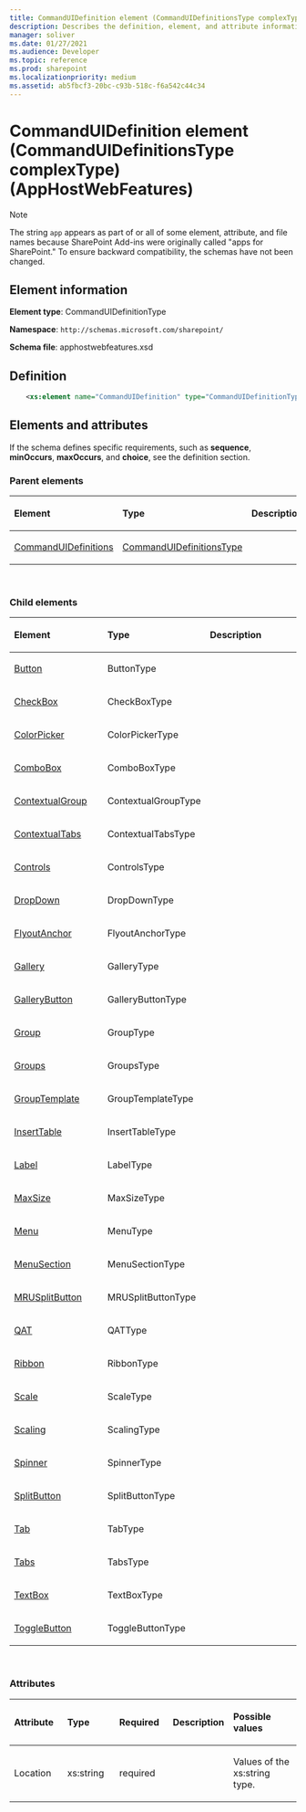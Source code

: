 ```yaml
---
title: CommandUIDefinition element (CommandUIDefinitionsType complexType) (AppHostWebFeatures)
description: Describes the definition, element, and attribute information for CommandUIDefinition element (CommandUIDefinitionsType complexType) (AppHostWebFeatures).
manager: soliver
ms.date: 01/27/2021
ms.audience: Developer
ms.topic: reference
ms.prod: sharepoint
ms.localizationpriority: medium
ms.assetid: ab5fbcf3-20bc-c93b-518c-f6a542c44c34
---
```


# CommandUIDefinition element (CommandUIDefinitionsType complexType) (AppHostWebFeatures)

> [!NOTE] 
> The string `app` appears as part of or all of some element, attribute, and file names because SharePoint Add-ins were originally called "apps for SharePoint." To ensure backward compatibility, the schemas have not been changed. 

## Element information

**Element type**: CommandUIDefinitionType

**Namespace**: `http://schemas.microsoft.com/sharepoint/`

**Schema file**: apphostwebfeatures.xsd

## Definition

```XML
    <xs:element name="CommandUIDefinition" type="CommandUIDefinitionType" minOccurs="1" maxOccurs="unbounded"></xs:element>
```

## Elements and attributes

If the schema defines specific requirements, such as **sequence**, **minOccurs**, **maxOccurs**, and **choice**, see the definition section.


### Parent elements

<table>
<colgroup>
<col width="33%" />
<col width="33%" />
<col width="33%" />
</colgroup>
<thead>
<tr class="header">
<th align="left"><p>Element</p></th>
<th align="left"><p>Type</p></th>
<th align="left"><p>Description</p></th>
</tr>
</thead>
<tbody>
<tr class="odd">
<td align="left"><p><a href="commanduidefinitions-element-commanduiextensiontype-complextypeapphostwebfeature.md">CommandUIDefinitions</a></p></td>
<td align="left"><p><a href="commanduidefinitionstype-complextype-apphostwebfeatures.md">CommandUIDefinitionsType</a></p></td>
<td align="left"><p></p></td>
</tr>
</tbody>
</table>

<br/>

### Child elements

<table>
<colgroup>
<col width="33%" />
<col width="33%" />
<col width="33%" />
</colgroup>
<thead>
<tr class="header">
<th align="left"><p>Element</p></th>
<th align="left"><p>Type</p></th>
<th align="left"><p>Description</p></th>
</tr>
</thead>
<tbody>
<tr class="odd">
<td align="left"><p><a href="button-element-commanduidefinitiontype-complextypeapphostwebfeatures.md">Button</a></p></td>
<td align="left"><p>ButtonType</p></td>
<td align="left"><p></p></td>
</tr>
<tr class="even">
<td align="left"><p><a href="checkbox-element-commanduidefinitiontype-complextypeapphostwebfeatures.md">CheckBox</a></p></td>
<td align="left"><p>CheckBoxType</p></td>
<td align="left"><p></p></td>
</tr>
<tr class="odd">
<td align="left"><p><a href="colorpicker-element-commanduidefinitiontype-complextypeapphostwebfeatures.md">ColorPicker</a></p></td>
<td align="left"><p>ColorPickerType</p></td>
<td align="left"><p></p></td>
</tr>
<tr class="even">
<td align="left"><p><a href="combobox-element-commanduidefinitiontype-complextypeapphostwebfeatures.md">ComboBox</a></p></td>
<td align="left"><p>ComboBoxType</p></td>
<td align="left"><p></p></td>
</tr>
<tr class="odd">
<td align="left"><p><a href="contextualgroup-element-commanduidefinitiontype-complextypeapphostwebfeatures.md">ContextualGroup</a></p></td>
<td align="left"><p>ContextualGroupType</p></td>
<td align="left"><p></p></td>
</tr>
<tr class="even">
<td align="left"><p><a href="contextualtabs-element-commanduidefinitiontype-complextypeapphostwebfeatures.md">ContextualTabs</a></p></td>
<td align="left"><p>ContextualTabsType</p></td>
<td align="left"><p></p></td>
</tr>
<tr class="odd">
<td align="left"><p><a href="controls-element-commanduidefinitiontype-complextypeapphostwebfeatures.md">Controls</a></p></td>
<td align="left"><p>ControlsType</p></td>
<td align="left"><p></p></td>
</tr>
<tr class="even">
<td align="left"><p><a href="dropdown-element-commanduidefinitiontype-complextypeapphostwebfeatures.md">DropDown</a></p></td>
<td align="left"><p>DropDownType</p></td>
<td align="left"><p></p></td>
</tr>
<tr class="odd">
<td align="left"><p><a href="flyoutanchor-element-commanduidefinitiontype-complextypeapphostwebfeatures.md">FlyoutAnchor</a></p></td>
<td align="left"><p>FlyoutAnchorType</p></td>
<td align="left"><p></p></td>
</tr>
<tr class="even">
<td align="left"><p><a href="gallery-element-commanduidefinitiontype-complextypeapphostwebfeatures.md">Gallery</a></p></td>
<td align="left"><p>GalleryType</p></td>
<td align="left"><p></p></td>
</tr>
<tr class="odd">
<td align="left"><p><a href="gallerybutton-element-commanduidefinitiontype-complextypeapphostwebfeatures.md">GalleryButton</a></p></td>
<td align="left"><p>GalleryButtonType</p></td>
<td align="left"><p></p></td>
</tr>
<tr class="even">
<td align="left"><p><a href="group-element-commanduidefinitiontype-complextypeapphostwebfeatures.md">Group</a></p></td>
<td align="left"><p>GroupType</p></td>
<td align="left"><p></p></td>
</tr>
<tr class="odd">
<td align="left"><p><a href="groups-element-commanduidefinitiontype-complextypeapphostwebfeatures.md">Groups</a></p></td>
<td align="left"><p>GroupsType</p></td>
<td align="left"><p></p></td>
</tr>
<tr class="even">
<td align="left"><p><a href="grouptemplate-element-commanduidefinitiontype-complextypeapphostwebfeatures.md">GroupTemplate</a></p></td>
<td align="left"><p>GroupTemplateType</p></td>
<td align="left"><p></p></td>
</tr>
<tr class="odd">
<td align="left"><p><a href="inserttable-element-commanduidefinitiontype-complextypeapphostwebfeatures.md">InsertTable</a></p></td>
<td align="left"><p>InsertTableType</p></td>
<td align="left"><p></p></td>
</tr>
<tr class="even">
<td align="left"><p><a href="label-element-commanduidefinitiontype-complextypeapphostwebfeatures.md">Label</a></p></td>
<td align="left"><p>LabelType</p></td>
<td align="left"><p></p></td>
</tr>
<tr class="odd">
<td align="left"><p><a href="maxsize-element-commanduidefinitiontype-complextypeapphostwebfeatures.md">MaxSize</a></p></td>
<td align="left"><p>MaxSizeType</p></td>
<td align="left"><p></p></td>
</tr>
<tr class="even">
<td align="left"><p><a href="menu-element-commanduidefinitiontype-complextypeapphostwebfeatures.md">Menu</a></p></td>
<td align="left"><p>MenuType</p></td>
<td align="left"><p></p></td>
</tr>
<tr class="odd">
<td align="left"><p><a href="menusection-element-commanduidefinitiontype-complextypeapphostwebfeatures.md">MenuSection</a></p></td>
<td align="left"><p>MenuSectionType</p></td>
<td align="left"><p></p></td>
</tr>
<tr class="even">
<td align="left"><p><a href="mrusplitbutton-element-commanduidefinitiontype-complextypeapphostwebfeatures.md">MRUSplitButton</a></p></td>
<td align="left"><p>MRUSplitButtonType</p></td>
<td align="left"><p></p></td>
</tr>
<tr class="odd">
<td align="left"><p><a href="qat-element-commanduidefinitiontype-complextypeapphostwebfeatures.md">QAT</a></p></td>
<td align="left"><p>QATType</p></td>
<td align="left"><p></p></td>
</tr>
<tr class="even">
<td align="left"><p><a href="ribbon-element-commanduidefinitiontype-complextypeapphostwebfeatures.md">Ribbon</a></p></td>
<td align="left"><p>RibbonType</p></td>
<td align="left"><p></p></td>
</tr>
<tr class="odd">
<td align="left"><p><a href="scale-element-commanduidefinitiontype-complextypeapphostwebfeatures.md">Scale</a></p></td>
<td align="left"><p>ScaleType</p></td>
<td align="left"><p></p></td>
</tr>
<tr class="even">
<td align="left"><p><a href="scaling-element-commanduidefinitiontype-complextypeapphostwebfeatures.md">Scaling</a></p></td>
<td align="left"><p>ScalingType</p></td>
<td align="left"><p></p></td>
</tr>
<tr class="odd">
<td align="left"><p><a href="spinner-element-commanduidefinitiontype-complextypeapphostwebfeatures.md">Spinner</a></p></td>
<td align="left"><p>SpinnerType</p></td>
<td align="left"><p></p></td>
</tr>
<tr class="even">
<td align="left"><p><a href="splitbutton-element-commanduidefinitiontype-complextypeapphostwebfeatures.md">SplitButton</a></p></td>
<td align="left"><p>SplitButtonType</p></td>
<td align="left"><p></p></td>
</tr>
<tr class="odd">
<td align="left"><p><a href="tab-element-commanduidefinitiontype-complextypeapphostwebfeatures.md">Tab</a></p></td>
<td align="left"><p>TabType</p></td>
<td align="left"><p></p></td>
</tr>
<tr class="even">
<td align="left"><p><a href="tabs-element-commanduidefinitiontype-complextypeapphostwebfeatures.md">Tabs</a></p></td>
<td align="left"><p>TabsType</p></td>
<td align="left"><p></p></td>
</tr>
<tr class="odd">
<td align="left"><p><a href="textbox-element-commanduidefinitiontype-complextypeapphostwebfeatures.md">TextBox</a></p></td>
<td align="left"><p>TextBoxType</p></td>
<td align="left"><p></p></td>
</tr>
<tr class="even">
<td align="left"><p><a href="togglebutton-element-commanduidefinitiontype-complextypeapphostwebfeatures.md">ToggleButton</a></p></td>
<td align="left"><p>ToggleButtonType</p></td>
<td align="left"><p></p></td>
</tr>
</tbody>
</table>

<br/>

### Attributes

<table>
<colgroup>
<col width="20%" />
<col width="20%" />
<col width="20%" />
<col width="10%" />
<col width="30%" />
</colgroup>
<thead>
<tr class="header">
<th align="left"><p>Attribute</p></th>
<th align="left"><p>Type</p></th>
<th align="left"><p>Required</p></th>
<th align="left"><p>Description</p></th>
<th align="left"><p>Possible values</p></th>
</tr>
</thead>
<tbody>
<tr class="odd">
<td align="left"><p>Location</p></td>
<td align="left"><p>xs:string</p></td>
<td align="left"><p>required</p></td>
<td align="left"><p></p></td>
<td align="left"><p>Values of the xs:string type.</p></td>
</tr>
</tbody>
</table>

<br/>
<br/>







